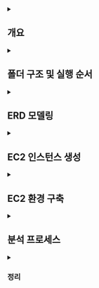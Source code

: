 <details>
<summary><h2>개요</h2></summary>
· AWS EC2에 Oracle Linux 8 + Oracle Database XE 21c 설치
  <br>
· OTT 서비스 ERD 설계 및 가상 데이터 생성
  <br>
· CSV 업로드 → 외부 테이블 적재 → 내부 테이블 변환 및 제약조건 추가
  <br>
· SQL 분석 프로세스 (구독 전환율, 유지율, 시청 패턴, 수익 기여도) 수행

</details>

<details>
<summary><h2>폴더 구조 및 실행 순서</h2></summary>

<br>

- project/
  - image/
  - virtual_OTT/
    - data_pipeline/ : 가상 데이터 생성 및 CSV → DB 적재 스크립트
      - fake_data.ipynb
      - SYS.sql
      - ETL.sql
      - DDL.sql
    - analysis_process/ : SQL 분석 프로세스 및 결과
      - TOPIC1.sql
      - TOPIC2.sql
      - TOPIC3.sql
      - TOPIC4.sql


**실행 순서**  
1. fake_data.ipynb 에서 가상 데이터 생성 (csv 파일 생성)
2. EC2 인스턴스 생성 과정 확인  
3. EC2 환경 구축 확인
4. ETL, DDL에서 CSV 파일 적재 및 외부 테이블 → 내부 테이블 변환  
6. virtual_OTT/analysis_process/에서 SQL 분석 프로세스 실행 및 결과 확인  

</details>




<details>
<summary><h2>ERD 모델링</h2></summary>

<br>

![ERD](./image/ERD.png)

</details>



<details>
<summary><h2>EC2 인스턴스 생성</h2></summary>

## Step 1: EC2 인스턴스 시작  
![EC2 Step1](./image/EC2_instance_step1.png)

## Step 2-1: AMI 선택  
![EC2 Step2-1](./image/EC2_instance_step2-1.png)

## Step 2-2: 구독한 AMI  
![EC2 Step2-2](./image/EC2_instance_step2-2.png)

## Step 3: 인스턴스 유형 선택  
![EC2 Step3](./image/EC2_instance_step3.png)

## Step 4: 키 페어 생성  
![EC2 Step4](./image/EC2_instance_step4.png)

## Step 4-2: 키 페어 상세  
![EC2 Step4-2](./image/EC2_instance_step4-2.png)

## Step 5: 네트워크 설정  
![EC2 Step5](./image/EC2_instance_step5.png)

## Step 6: 스토리지 설정  
![EC2 Step6](./image/EC2_instance_step6.png)

</details>


<details>
<summary><h2>EC2 환경 구축</h2></summary>

``` 
# 1. SSH 접속 (키 파일이 있는 경로에서 실행)
ssh -i "<your-key.pem>" ec2-user@<public-ip-address>

# 2. 시스템 업데이트
sudo dnf update -y

# 3. 필요한 패키지 설치
sudo dnf install -y oracle-database-preinstall-21c wget unzip

# 4. Oracle XE 설치 파일 업로드 (로컬 → EC2)
scp -i "<your-key.pem>" <local-path-to-rpm>/oracle-database-xe-21c-1.0-1.ol8.x86_64.rpm ec2-user@<public-ip-address>:/tmp/

# 5. rpm 패키지 설치 (EC2 내부)
cd /tmp
sudo dnf localinstall -y oracle-database-xe-21c-1.0-1.ol8.x86_64.rpm

# 6. 초기 설정 및 비밀번호 지정
sudo /etc/init.d/oracle-xe-21c configure

# 7. 서비스 상태 확인
ps -ef | grep pmon
ps -ef | grep tnslsnr
sudo ss -ltnp | grep 1521

# 8. 방화벽 설정 (필요 시)
sudo firewall-cmd --add-port=1521/tcp --permanent
sudo firewall-cmd --reload
sudo firewall-cmd --list-all

# 9. Oracle Developer 접속 후 DB 상태 확인

SQL Developer에서 새로운 연결(New Connection)을 생성

- Connection Name: 임의로 지정 (예: `EC2-OracleXE`)
- Username: system (또는 생성한 사용자 계정명, 예: `movies`)
- Password: 설치 시 `sudo /etc/init.d/oracle-xe-21c configure` 단계에서 설정한 비밀번호
- Hostname: EC2 퍼블릭 IPv4 주소 (예: `16.xxx.xxx.xxx`)
- Port: 1521
- Service Name: xepdb1

연결 후 SQL Worksheet에서 아래 쿼리를 실행해 DB 상태를 확인
SQL> SELECT host_name, instance_name, version FROM v$instance;

# 10. CSV 파일 업로드 및 권한 설정

1. 업로드 받을 디렉토리 생성 (ec2-user 홈 디렉토리)
mkdir -p /home/ec2-user/csv_dir
2. 로컬 PC → EC2로 CSV 업로드
scp -i "<your-key.pem>" <local-path-to-csv>/*.csv ec2-user@<public-ip-address>:/home/ec2-user/csv_dir/
3. Oracle XE가 접근할 수 있는 디렉토리로 복사
sudo cp /home/ec2-user/csv_dir/*.csv /opt/oracle/admin/XE/dpdump/
4. 소유자와 그룹 변경 (oracle:oinstall)
sudo chown oracle:oinstall /opt/oracle/admin/XE/dpdump/*.csv
5. 퍼미션 설정 (읽기 가능)
sudo chmod 644 /opt/oracle/admin/XE/dpdump/*.csv
6. 최종 확인
sudo ls -l /opt/oracle/admin/XE/dpdump/ | grep csv
```
</details>


<details>
<summary><h2>분석 프로세스</h2></summary>


<summary><h3>Topic 1: 고객들의 플랜 업그레이드 비율</h3></summary>

**분석 항목**  
1-1. Free → Basic/Premium 업그레이드율  
1-2. Free 가입자가 처음 업그레이드하기까지 걸린 시간  
1-3. 업그레이드 후 3개월 이상 유지율  

**분석 결과 요약**  
- Free 신규 가입자의 다음 달 유료 전환율 ≈ 77~78%  
- Free 가입자의 약 79%가 1개월 내 전환, 95% 이상이 2개월 내 전환  
- 업그레이드 후 3개월 이상 연속 유료 유지 비율 ≈ 70%


<summary><h3>Topic 2: 무료 가입 고객의 시청 패턴 변화</h3></summary>

**분석 항목**  
- 무료 가입자의 업그레이드 전 평균 시청 횟수  
- 유료 업그레이드 직후 시청 횟수 변화율  
- 유료 콘텐츠 비중  

**분석 결과 요약**  
- 무료 가입자는 평균 1.4편 → 유료 전환 직후 2.1편 (65% 증가)  
- 전환 직후 유료 콘텐츠 비중은 약 3.8%  


<summary><h3>Topic 3: 시청 횟수와 유료 플랜 유지 기간의 관계</h3></summary>

**분석 항목**  
- 고객을 시청 횟수 기준 Low / Medium / High 3그룹으로 분류  
- 그룹별 유료 플랜 유지 개월 수 비교  

**분석 결과 요약**  
- High: 단기 집중 후 빠른 해지 ("폭식형")  
- Medium: 평균적 유지  
- Low: 시청 적지만 장기 유지 ("깜빡 구독")  


<summary><h3>Topic 4: 수익 기여도 분석</h3></summary>

**분석 항목**  
4-1. 플랜별 수익 기여도  
4-2. 연령대별 ARPU(1인당 평균 매출)  
> *가중치 산식: 구독료 + 0.1 × 시청 횟수*

**분석 결과 요약**  
- Premium ≈ 1억7천만 / Basic ≈ 9천만 / Free ≈ 65만  
- 20~30대가 전체 매출을 주도, ARPU 세대별 차이는 크지 않음  


</details>


<details>
<summary><h3>정리</h3></summary>

```
# 한계점
- 가상 데이터는 일정한 형식과 가중치를 부여해 생성되었기 때문에, 실제 서비스 환경에서 발생하는 **비정형적/비선형적 데이터 패턴**을 완전히 반영하지 못함  
- Oracle XE 무료 버전 환경에서는 **파티션, 병렬 처리, 고급 튜닝 기능** 등을 지원하지 않아  
  대규모 OLAP 환경에서의 **병렬 처리 성능 비교나 파티션 전략 실험**을 수행할 수 없었음  

# 의의
- AWS EC2 환경에 **Oracle Linux + Oracle XE 21c**를 직접 구축하고, 외부 데이터를 ETL 파이프라인으로 적재하여 **엔드투엔드 데이터 분석 흐름**을 실습한 경험  
- OTT 서비스 ERD 모델링부터 가상 데이터 생성, CSV 업로드, 외부 테이블 → 내부 테이블 변환, 제약조건 적용, SQL 분석 프로세스 실행까지의 **데이터 분석 사이클 전체를 구현**  
- 데이터베이스 기반 분석에서 **설계 → 데이터 준비 → 분석 → 결과 도출**의 전 과정을 경험하며,  
  이후 실제 대용량 환경에서의 확장 및 최적화 방향(병렬, 파티셔닝, 인덱스 튜닝 등)을 고민할 수 있는 토대 마련
```
</details>
